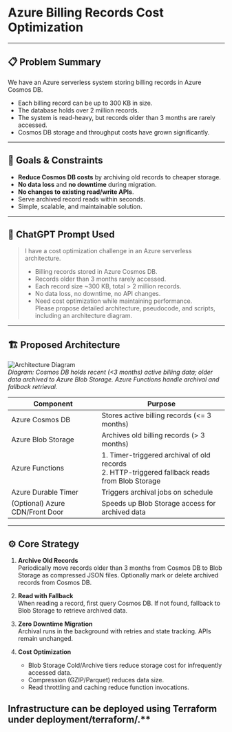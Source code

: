 # Azure Billing Records Cost Optimization

---

## 📋 Problem Summary

We have an Azure serverless system storing billing records in Azure Cosmos DB.  
- Each billing record can be up to 300 KB in size.  
- The database holds over 2 million records.  
- The system is read-heavy, but records older than 3 months are rarely accessed.  
- Cosmos DB storage and throughput costs have grown significantly.  

---

## 🎯 Goals & Constraints

- **Reduce Cosmos DB costs** by archiving old records to cheaper storage.  
- **No data loss** and **no downtime** during migration.  
- **No changes to existing read/write APIs**.  
- Serve archived record reads within seconds.  
- Simple, scalable, and maintainable solution.  

---

## 🧠 ChatGPT Prompt Used

> I have a cost optimization challenge in an Azure serverless architecture.  
> - Billing records stored in Azure Cosmos DB.  
> - Records older than 3 months rarely accessed.  
> - Each record size ~300 KB, total > 2 million records.  
> - No data loss, no downtime, no API changes.  
> - Need cost optimization while maintaining performance.  
> Please propose detailed architecture, pseudocode, and scripts, including an architecture diagram.

---

## 🏗 Proposed Architecture

![Architecture Diagram](./architecture-diagram.png)  
*Diagram: Cosmos DB holds recent (<3 months) active billing data; older data archived to Azure Blob Storage. Azure Functions handle archival and fallback retrieval.*

| Component               | Purpose                                         |
|------------------------|------------------------------------------------|
| Azure Cosmos DB        | Stores active billing records (<= 3 months)    |
| Azure Blob Storage     | Archives old billing records (> 3 months)      |
| Azure Functions        | 1. Timer-triggered archival of old records<br>2. HTTP-triggered fallback reads from Blob Storage |
| Azure Durable Timer    | Triggers archival jobs on schedule              |
| (Optional) Azure CDN/Front Door | Speeds up Blob Storage access for archived data |

---

## ⚙️ Core Strategy

1. **Archive Old Records**  
   Periodically move records older than 3 months from Cosmos DB to Blob Storage as compressed JSON files. Optionally mark or delete archived records from Cosmos DB.

2. **Read with Fallback**  
   When reading a record, first query Cosmos DB. If not found, fallback to Blob Storage to retrieve archived data.

3. **Zero Downtime Migration**  
   Archival runs in the background with retries and state tracking. APIs remain unchanged.

4. **Cost Optimization**  
   - Blob Storage Cold/Archive tiers reduce storage cost for infrequently accessed data.  
   - Compression (GZIP/Parquet) reduces data size.  
   - Read throttling and caching reduce function invocations.
  
## Infrastructure can be deployed using Terraform under deployment/terraform/.**




